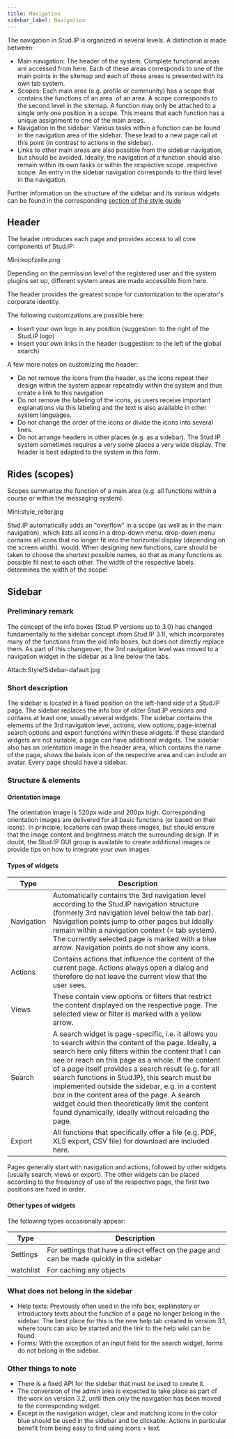```yaml
---
title: Navigation
sidebar_label: Navigation
---
```


The navigation in Stud.IP is organized in several levels. A distinction is made between:

* Main navigation: The header of the system. Complete functional areas are accessed from here. Each
  of these areas corresponds to one of the main points in the sitemap and each of these areas is presented with its own tab system.
* Scopes: Each main area (e.g. profile or community) has a scope that contains the functions of an area.
  of an area. A scope corresponds to the second level in the sitemap. A function may only be attached to a single
  only one position in a scope. This means that each function has a unique assignment to one of the main areas.
* Navigation in the sidebar: Various tasks within a function can be found in the navigation area of the
  sidebar. These lead to a new page call at this point (in contrast to actions in the sidebar).
* Links to other main areas are also possible from the sidebar navigation, but should be avoided.
  Ideally, the navigation of a function should also remain within its own tasks or within the respective scope.
  respective scope. An entry in the sidebar navigation corresponds to the third level in the navigation.

Further information on the structure of the sidebar and its various widgets can be found in the corresponding [section
of the style guide](#Sidebar)

## Header

The header introduces each page and provides access to all core components of Stud.IP:

Mini:kopfzeile.png

Depending on the permission level of the registered user and the system plugins set up, different system areas are made accessible from here.

The header provides the greatest scope for customization to the operator's corporate identity.

The following customizations are possible here:
* Insert your own logo in any position (suggestion: to the right of the Stud.IP logo)
* Insert your own links in the header (suggestion: to the left of the global search)

A few more notes on customizing the header:
* Do not remove the icons from the header, as the icons repeat their design within the system
  appear repeatedly within the system and thus create a link to this navigation
* Do not remove the labeling of the icons, as users receive important explanations via this labeling
  and the text is also available in other system languages.
* Do not change the order of the icons or divide the icons into several lines.
* Do not arrange headers in other places (e.g. as a sidebar). The Stud.IP system sometimes requires a very
  some places a very wide display. The header is best adapted to the system in this form.

## Rides (scopes)
Scopes summarize the function of a main area (e.g. all functions within a course or within the messaging system).

Mini:style_reiter.jpg

Stud.IP automatically adds an "overflow" in a scope (as well as in the main navigation), which lists all icons in a drop-down menu.
drop-down menu contains all icons that no longer fit into the horizontal display (depending on the screen width).
would. When designing new functions, care should be taken to choose the shortest possible names,
so that as many functions as possible fit next to each other. The width of the respective labels determines the width of the scope!

## Sidebar

### Preliminary remark

The concept of the info boxes (Stud.IP versions up to 3.0) has changed fundamentally to the sidebar concept (from Stud.IP
3.1), which incorporates many of the functions from the old info boxes, but does not directly replace them. As part of this
changeover, the 3rd navigation level was moved to a navigation widget in the sidebar as a line below the tabs.

Attach:Style/Sidebar-dafault.jpg

### Short description
The sidebar is located in a fixed position on the left-hand side of a Stud.IP page. The sidebar replaces the info box of older Stud.IP versions and contains at least one, usually several widgets. The sidebar contains the elements of the 3rd navigation level, actions, view options, page-internal search options and export functions within these widgets. If these standard widgets are not suitable, a page can have additional widgets.
The sidebar also has an orientation image in the header area, which contains the name of the page, shows the baisis icon of the respective area and can include an avatar.
Every page should have a sidebar.

### Structure & elements

#### Orientation image
The orientation image is 520px wide and 200px high. Corresponding orientation images are delivered for all basic functions (or based on their icons). In principle, locations can swap these images, but should ensure that the image content and brightness match the surrounding design. If in doubt, the Stud.IP GUI group is available to create additional images or provide tips on how to integrate your own images.

#### Types of widgets
| Type | Description |
| ---- | ---- |
| Navigation | Automatically contains the 3rd navigation level according to the Stud.IP navigation structure (formerly 3rd navigation level below the tab bar). Navigation points jump to other pages but ideally remain within a navigation context (= tab system). The currently selected page is marked with a blue arrow. Navigation points do not show any icons. |
| Actions | Contains actions that influence the content of the current page. Actions always open a dialog and therefore do not leave the current view that the user sees. |
| Views | These contain view options or filters that restrict the content displayed on the respective page. The selected view or filter is marked with a yellow arrow. |
| Search | A search widget is page-specific, i.e. it allows you to search within the content of the page. Ideally, a search here only filters within the content that I can see or reach on this page as a whole. If the content of a page itself provides a search result (e.g. for all search functions in Stud.IP), this search must be implemented outside the sidebar, e.g. in a content box in the content area of the page. A search widget could then theoretically limit the content found dynamically, ideally without reloading the page.
| Export | All functions that specifically offer a file (e.g. PDF, XLS export, CSV file) for download are included here. |

Pages generally start with navigation and actions, followed by other widgets (usually search, views or export). The other widgets can be placed according to the frequency of use of the respective page, the first two positions are fixed in order.


#### Other types of widgets

The following types occasionally appear:

| Type | Description |
| ---- | ---- |
| Settings | For settings that have a direct effect on the page and can be made quickly in the sidebar |
| watchlist | For caching any objects |


### What does not belong in the sidebar

* Help texts: Previously often used in the info box, explanatory or introductory texts about the function of a page no longer belong in the sidebar. The best place for this is the new help tab created in version 3.1, where tours can also be started and the link to the help wiki can be found.
* Forms: With the exception of an input field for the search widget, forms do not belong in the sidebar.

### Other things to note

* There is a fixed API for the sidebar that must be used to create it.
* The conversion of the admin area is expected to take place as part of the work on version 3.2, until then only the navigation has been moved to the corresponding widget.
* Except in the navigation widget, clear and matching icons in the color blue should be used in the sidebar and be clickable. Actions in particular benefit from being easy to find using icons + text.
